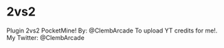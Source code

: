 # 2vs2
Plugin 2vs2 PocketMine! By: @ClembArcade
To upload YT credits for me!.
My Twitter: @ClembArcade
